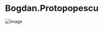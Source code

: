 # Bogdan.Protopopescu
![image](https://user-images.githubusercontent.com/47750184/180962945-bbdce722-a560-48c4-b92b-3859d50180f6.png)
